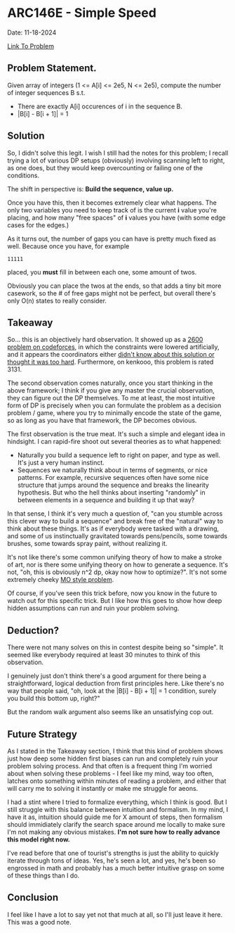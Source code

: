 # ARC146E - Simple Speed

Date: 11-18-2024

[Link To Problem](https://atcoder.jp/contests/arc146/tasks/arc146_e)

## Problem Statement.

Given array of integers (1 <= A[i] <= 2e5, N <= 2e5), compute the number of integer sequences B s.t. 

- There are exactly A[i] occurences of i in the sequence B. 
- |B[i] - B[i + 1]| = 1

## Solution

So, I didn't solve this legit. I wish I still had the notes for this problem; I recall trying a lot of various DP setups (obviously) involving scanning left to right, as one does, but they would keep overcounting or failing one of the conditions. 

The shift in perspective is: **Build the sequence, value up.**

Once you have this, then it becomes extremely clear what happens. The only two variables you need to keep track of is the current **i** value you're placing, and how many "free spaces" of **i** values you have (with some edge cases for the edges.)

As it turns out, the number of gaps you can have is pretty much fixed as well. Because once you have, for example 

```
11111
```

placed, you **must** fill in between each one, some amount of twos. 

Obviously you can place the twos at the ends, so that adds a tiny bit more casework, so the # of free gaps might not be perfect, but overall there's only O(n) states to really consider. 

## Takeaway

So... this is an objectively hard observation. It showed up as a [2600 problem on codeforces](https://codeforces.com/contest/1919/problem/E), in which the constraints were lowered artificially, and it appears the coordinators either [didn't know about this solution or thought it was too hard](https://codeforces.com/blog/entry/124220). Furthermore, on kenkooo, this problem is rated 3131. 

The second observation comes naturally, once you start thinking in the above framework; I think if you give any master the crucial observation, they can figure out the DP themselves. To me at least, the most intuitive form of DP is precisely when you can formulate the problem as a decision problem / game, where you try to minimally encode the state of the game, so as long as you have that framework, the DP becomes obvious. 

The first observation is the true meat. It's such a simple and elegant idea in hindsight. I can rapid-fire shoot out several theories as to what happened:

- Naturally you build a sequence left to right on paper, and type as well. It's just a very human instinct. 
- Sequences we naturally think about in terms of segments, or nice patterns. For example, recursive sequences often have some nice structure that jumps around the sequence and breaks the linearity hypothesis. But who the hell thinks about inserting "randomly" in between elements in a sequence and building it up that way? 

In that sense, I think it's very much a question of, "can you stumble across this clever way to build a sequence" and break free of the "natural" way to think about these things. It's as if everybody were tasked with a drawing, and some of us instinctually gravitated towards pens/pencils, some towards brushes, some towards spray paint, without realizing it. 

It's not like there's some common unifying theory of how to make a stroke of art, nor is there some unifying theory on how to generate a sequence. It's not, "oh, this is obviously n^2 dp, okay now how to optimize?". It's not some extremely cheeky [MO style problem](https://codeforces.com/contest/1270/problem/G).

Of course, if you've seen this trick before, now you know in the future to watch out for this specific trick. But I like how this goes to show how deep hidden assumptions can run and ruin your problem solving. 

## Deduction?

There were not many solves on this in contest despite being so "simple". It seemed like everybody required at least 30 minutes to think of this observation. 

I genuinely just don't think there's a good argument for there being a straightforward, logical deduction from first principles here. Like there's no way that people said, "oh, look at the |B[i] - B[i + 1]| = 1 condition, surely you build this bottom up, right?" 

But the random walk argument also seems like an unsatisfying cop out. 

## Future Strategy

As I stated in the Takeaway section, I think that this kind of problem shows just how deep some hidden first biases can run and completely ruin your problem solving process. And that often is a frequent thing I'm worried about when solving these problems - I feel like my mind, way too often, latches onto something within minutes of reading a problem, and either that will carry me to solving it instantly or make me struggle for aeons. 

I had a stint where I tried to formalize everything, which I think is good. But I still struggle with this balance between intuition and formalism. In my mind, I have it as, intuition should guide me for X amount of steps, then formalism should immidiately clarify the search space around me locally to make sure I'm not making any obvious mistakes. **I'm not sure how to really advance this model right now.**

I've read before that one of tourist's strengths is just the ability to quickly iterate through tons of ideas. Yes, he's seen a lot, and yes, he's been so engrossed in math and probably has a much better intuitive grasp on some of these things than I do. 

## Conclusion

I feel like I have a lot to say yet not that much at all, so I'll just leave it here. This was a good note. 